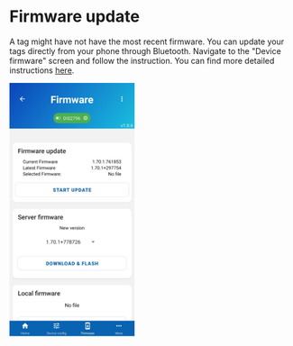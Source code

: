 # Firmware update

A tag might have not have the most recent firmware. You can update your tags directly from your phone through Bluetooth. Navigate to the "Device firmware" screen and follow the instruction. You can find more detailed instructions [here](/reference/fwupdate.html#_2-over-ble-dfu).

<img src="../distancing/img/mobile-DFU.jpg" width="222" height="450">